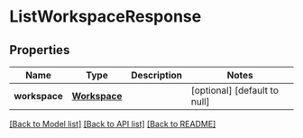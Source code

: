 # ListWorkspaceResponse
## Properties

| Name | Type | Description | Notes |
|------------ | ------------- | ------------- | -------------|
| **workspace** | [**Workspace**](Workspace.md) |  | [optional] [default to null] |

[[Back to Model list]](../README.md#documentation-for-models) [[Back to API list]](../README.md#documentation-for-api-endpoints) [[Back to README]](../README.md)


